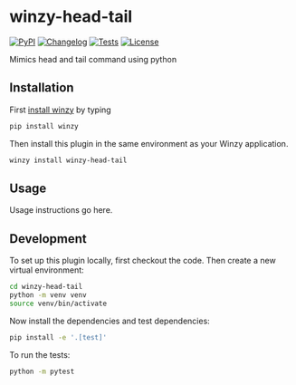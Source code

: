 # winzy-head-tail

[![PyPI](https://img.shields.io/pypi/v/winzy-head-tail.svg)](https://pypi.org/project/winzy-head-tail/)
[![Changelog](https://img.shields.io/github/v/release/sukhbinder/winzy-head-tail?include_prereleases&label=changelog)](https://github.com/sukhbinder/winzy-head-tail/releases)
[![Tests](https://github.com/sukhbinder/winzy-head-tail/workflows/Test/badge.svg)](https://github.com/sukhbinder/winzy-head-tail/actions?query=workflow%3ATest)
[![License](https://img.shields.io/badge/license-Apache%202.0-blue.svg)](https://github.com/sukhbinder/winzy-head-tail/blob/main/LICENSE)

Mimics head and tail command using python

## Installation

First [install winzy](https://github.com/sukhbinder/winzy) by typing

```bash
pip install winzy
```

Then install this plugin in the same environment as your Winzy application.
```bash
winzy install winzy-head-tail
```
## Usage

Usage instructions go here.

## Development

To set up this plugin locally, first checkout the code. Then create a new virtual environment:
```bash
cd winzy-head-tail
python -m venv venv
source venv/bin/activate
```
Now install the dependencies and test dependencies:
```bash
pip install -e '.[test]'
```
To run the tests:
```bash
python -m pytest
```
